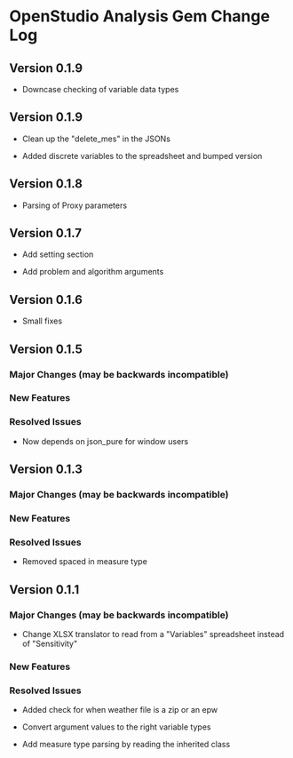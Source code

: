 OpenStudio Analysis Gem Change Log
==================================

Version 0.1.9
-------------

* Downcase checking of variable data types

Version 0.1.9
-------------

* Clean up the "delete_mes" in the JSONs

* Added discrete variables to the spreadsheet and bumped version

Version 0.1.8
-------------

* Parsing of Proxy parameters

Version 0.1.7
-------------

* Add setting section

* Add problem and algorithm arguments

Version 0.1.6
-------------
                 
* Small fixes
                
Version 0.1.5
-------------

### Major Changes (may be backwards incompatible)

### New Features

### Resolved Issues

* Now depends on json_pure for window users

Version 0.1.3
-------------

### Major Changes (may be backwards incompatible)

### New Features

### Resolved Issues

* Removed spaced in measure type

Version 0.1.1
-------------

### Major Changes (may be backwards incompatible)

* Change XLSX translator to read from a "Variables" spreadsheet instead of "Sensitivity"

### New Features

### Resolved Issues

* Added check for when weather file is a zip or an epw

* Convert argument values to the right variable types

* Add measure type parsing by reading the inherited class


